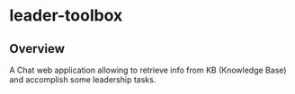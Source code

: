 # leader-toolbox

## Overview

A Chat web application allowing to retrieve info from KB (Knowledge Base) and accomplish some leadership
 tasks.

